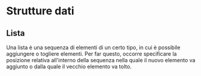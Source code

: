 # Strutture dati

## Lista
Una lista è una sequenza di elementi di un certo tipo, in cui è possibile aggiungere o togliere elementi. Per far questo, occorre specificare la posizione relativa all'interno della sequenza nella quale il nuovo elemento va aggiunto o dalla quale il vecchio elemento va tolto.
